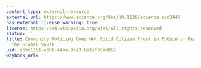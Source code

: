 ```yaml
---
content_type: external-resource
external_url: https://www.science.org/doi/10.1126/science.abd3446
has_external_license_warning: true
license: https://en.wikipedia.org/wiki/All_rights_reserved
status: ''
title: Community Policing Does Not Build Citizen Trust in Police or Reduce Crime in
  the Global South
uid: a6bc1351-ed0b-44aa-9ee3-8a1cf90ab852
wayback_url: ''
---
```

